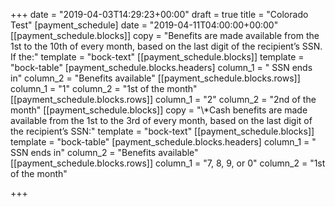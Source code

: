 +++
date = "2019-04-03T14:29:23+00:00"
draft = true
title = "Colorado Test"
[payment_schedule]
date = "2019-04-11T04:00:00+00:00"
[[payment_schedule.blocks]]
copy = "Benefits are made available from the 1st to the 10th of every month, based on the last digit of the recipient’s SSN. If the:"
template = "bock-text"
[[payment_schedule.blocks]]
template = "bock-table"
[payment_schedule.blocks.headers]
column_1 = " SSN ends in"
column_2 = "Benefits available"
[[payment_schedule.blocks.rows]]
column_1 = "1"
column_2 = "1st of the month"
[[payment_schedule.blocks.rows]]
column_1 = "2"
column_2 = "2nd of the month"
[[payment_schedule.blocks]]
copy = "\\*Cash benefits are made available from the 1st to the 3rd of every month, based on the last digit of the recipient’s SSN:"
template = "bock-text"
[[payment_schedule.blocks]]
template = "bock-table"
[payment_schedule.blocks.headers]
column_1 = " SSN ends in"
column_2 = "Benefits available"
[[payment_schedule.blocks.rows]]
column_1 = "7, 8, 9, or 0"
column_2 = "1st of the month"

+++
